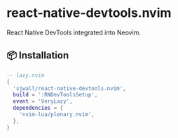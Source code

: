 # react-native-devtools.nvim

React Native DevTools integrated into Neovim.

## 📦 Installation

```lua
-- lazy.nvim
{
  'sjwall/react-native-devtools.nvim',
  build = ':RNDevToolsSetup',
  event = 'VeryLazy',
  dependencies = {
    'nvim-lua/plenary.nvim',
  },
}
```
